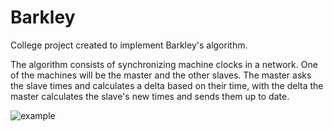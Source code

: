 # Barkley

College project created to implement Barkley's algorithm.

The algorithm consists of synchronizing machine clocks in a network. One of the machines will be the master and the other slaves.
The master asks the slave times and calculates a delta based on their time, with the delta the master calculates the slave's new times and sends them up to date.

![example](https://slideplayer.com/slide/5867164/19/images/6/The+Berkeley+Algorithm+synchronization+without+time+server.jpg)
